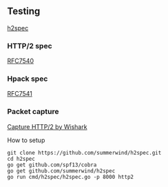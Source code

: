 ## Testing

[h2spec](https://github.com/summerwind/h2spec)

### HTTP/2 spec
[RFC7540](http://httpwg.org/specs/rfc7540.html)

### Hpack spec
[RFC7541](http://httpwg.org/specs/rfc7541.html)

### Packet capture
[Capture HTTP/2 by Wishark](https://github.com/billfeller/billfeller.github.io/issues/121)

How to setup
```
git clone https://github.com/summerwind/h2spec.git
cd h2spec
go get github.com/spf13/cobra
go get github.com/summerwind/h2spec
go run cmd/h2spec/h2spec.go -p 8000 http2
```